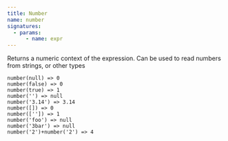 ```yaml
---
title: Number
name: number
signatures:
  - params:
      - name: expr
---
```


Returns a numeric context of the expression. Can be used to read numbers from
strings, or other types

```scarpet
number(null) => 0
number(false) => 0
number(true) => 1
number('') => null
number('3.14') => 3.14
number([]) => 0
number(['']) => 1
number('foo') => null
number('3bar') => null
number('2')+number('2') => 4
```
